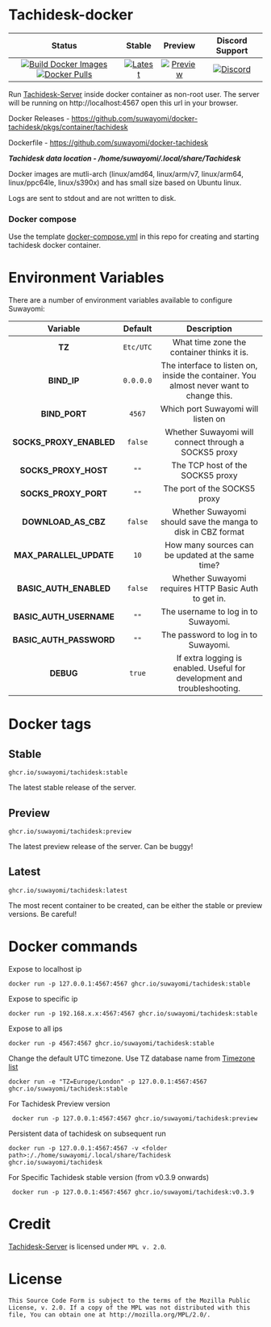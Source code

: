 # Tachidesk-docker

| Status | Stable |Preview | Discord Support|
|:-:|:-:|:-:|:-:|
| [![Build Docker Images](https://github.com/suwayomi/docker-tachidesk/actions/workflows/build_container_images.yml/badge.svg)](https://github.com/suwayomi/docker-tachidesk/actions/workflows/build_container_images.yml) [![Docker Pulls](https://img.shields.io/badge/dynamic/json?url=https://github.com/suwayomi/docker-tachidesk/raw/main/scripts/tachidesk_version.json&label=docker_pulls&query=$.total_downloads&color=blue)](https://github.com/orgs/suwayomi/packages/container/package/tachidesk) | [![Latest](https://img.shields.io/badge/dynamic/json?url=https://github.com/suwayomi/docker-tachidesk/raw/main/scripts/tachidesk_version.json&label=version&query=$.stable&color=blue)](https://github.com/orgs/suwayomi/packages/container/package/tachidesk/) | [![Preview](https://img.shields.io/badge/dynamic/json?url=https://github.com/suwayomi/docker-tachidesk/raw/main/scripts/tachidesk_version.json&label=version&query=$.preview&color=blue)](https://github.com/orgs/suwayomi/packages/container/package/tachidesk) | [![Discord](https://img.shields.io/discord/801021177333940224.svg?label=discord&labelColor=7289da&color=2c2f33&style=flat)](https://discord.gg/DDZdqZWaHA) |

Run [Tachidesk-Server](https://github.com/Suwayomi/Tachidesk-Server) inside docker container as non-root user. The server will be running on http://localhost:4567 open this url in your browser.

Docker Releases - https://github.com/suwayomi/docker-tachidesk/pkgs/container/tachidesk

Dockerfile - https://github.com/suwayomi/docker-tachidesk

_**Tachidesk data location - /home/suwayomi/.local/share/Tachidesk**_

Docker images are mutli-arch (linux/amd64, linux/arm/v7, linux/arm64, linux/ppc64le, linux/s390x) and has small size based on Ubuntu linux.

Logs are sent to stdout and are not written to disk.

### Docker compose
Use the template [docker-compose.yml](./docker-compose.yml) in this repo for creating and starting tachidesk docker container.

# Environment Variables

There are a number of environment variables available to configure Suwayomi:

| Variable | Default | Description |
|:-:|:-:|:-:|
| **TZ** | `Etc/UTC` | What time zone the container thinks it is. |
| **BIND_IP** | `0.0.0.0` | The interface to listen on, inside the container. You almost never want to change this. |
| **BIND_PORT** | `4567` | Which port Suwayomi will listen on |
| **SOCKS_PROXY_ENABLED** | `false` | Whether Suwayomi will connect through a SOCKS5 proxy |
| **SOCKS_PROXY_HOST** | `""` | The TCP host of the SOCKS5 proxy |
| **SOCKS_PROXY_PORT** | `""` | The port of the SOCKS5 proxy |
| **DOWNLOAD_AS_CBZ** | `false` | Whether Suwayomi should save the manga to disk in CBZ format |
| **MAX_PARALLEL_UPDATE** | `10` | How many sources can be updated at the same time? |
| **BASIC_AUTH_ENABLED** | `false` | Whether Suwayomi requires HTTP Basic Auth to get in. |
| **BASIC_AUTH_USERNAME** | `""` | The username to log in to Suwayomi. |
| **BASIC_AUTH_PASSWORD** | `""` | The password to log in to Suwayomi. |
| **DEBUG** | `true` | If extra logging is enabled. Useful for development and troubleshooting. |

# Docker tags

## Stable

`ghcr.io/suwayomi/tachidesk:stable`

The latest stable release of the server.

## Preview

`ghcr.io/suwayomi/tachidesk:preview`

The latest preview release of the server. Can be buggy!

## Latest

`ghcr.io/suwayomi/tachidesk:latest`

The most recent container to be created, can be either the stable or preview versions. Be careful!

# Docker commands

Expose to localhost ip

    docker run -p 127.0.0.1:4567:4567 ghcr.io/suwayomi/tachidesk:stable

Expose to specific ip

    docker run -p 192.168.x.x:4567:4567 ghcr.io/suwayomi/tachidesk:stable

Expose to all ips

    docker run -p 4567:4567 ghcr.io/suwayomi/tachidesk:stable

Change the default UTC timezone. Use TZ database name from [Timezone list](https://en.wikipedia.org/wiki/List_of_tz_database_time_zones)

    docker run -e "TZ=Europe/London" -p 127.0.0.1:4567:4567 ghcr.io/suwayomi/tachidesk:stable

For Tachidesk Preview version

     docker run -p 127.0.0.1:4567:4567 ghcr.io/suwayomi/tachidesk:preview

Persistent data of tachidesk on subsequent run

    docker run -p 127.0.0.1:4567:4567 -v <folder path>:/./home/suwayomi/.local/share/Tachidesk ghcr.io/suwayomi/tachidesk

For Specific Tachidesk stable version (from v0.3.9 onwards)

     docker run -p 127.0.0.1:4567:4567 ghcr.io/suwayomi/tachidesk:v0.3.9

# Credit

[Tachidesk-Server](https://github.com/Suwayomi/Tachidesk-Server) is licensed under `MPL v. 2.0`.

# License

    This Source Code Form is subject to the terms of the Mozilla Public
    License, v. 2.0. If a copy of the MPL was not distributed with this
    file, You can obtain one at http://mozilla.org/MPL/2.0/.
